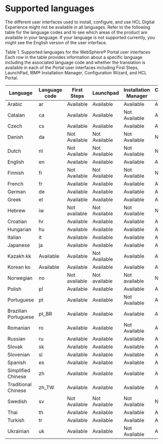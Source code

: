 # Supported languages

The different user interfaces used to install, configure, and use HCL Digital Experience might not be available in all languages. Refer to the following table for the language codes and to see which areas of the product are available in your language. If your language is not supported currently, you might see the English version of the user interface.

Table 1. Supported languages for the WebSphere® Portal user interfaces
Each row in the table provides information about a specific language including the associated language code and whether the translation is available in each of the Portal user interfaces including First Steps, LaunchPad, IBM® Installation Manager, Configuration Wizard, and HCL Portal.


|Language|	Language code	|First Steps	|Launchpad	|Installation Manager|	Configuration Wizard	|HCL Portal|
|-------|----------------|-----------------------|----------------------|-----------------------|-------------|--------|
|Arabic|	ar	|Available	|Available	|Available	|Available	|Available|
|Catalan	|ca	|Available	|Available	|Not Available	|Available	|Available|
|Czech	|cs	|Available	|Available	|Available	|Available	|Available|
|Danish|	da	|Not Available	|Not Available	|Not Available	|Not Available	|Available|
|Dutch	|nl	|Not Available	|Not Available	|Not Available	|Not Available	|Available|
|English	|en	|Available	|Available	|Available	|Available	|Available|
|Finnish	|fi	|Not Available	|Not Available	|Not Available	|Not Available	|Available|
|French	|fr	|Available	|Available	|Available	|Available	|Available|
|German	|de	|Available	|Available	|Available	|Available	|Available|
|Greek	|el	|Available	|Available	|Available	|Available	|Available|
|Hebrew	|iw	|Not available	|Not Available	|Not Available	|Not Available	|Available|
|Croatian	|hr	|Available	|Available	|Available	|Available	|Available|
|Hungarian	|hu	|Available	|Available	|Available	|Available	|Available|
|Italian	|it	|Available	|Available	|Available	|Available	|Available|
|Japanese	|ja	|Available	|Available	|Available	|Available	|Available|
|Kazakh	kk	|Available	|Available	|Not Available	|Available	|Available|
|Korean	ko	|Available	|Available	|Available	|Available	|Available|
|Norwegian	|no	|Not available	|Not available	|Not available	|Not available	|Available|
|Polish	|pl	|Available	|Available	|Available	|Available	|Available|
|Portuguese	|pt	|Available	|Available	|Not Available	|Available	|Available|
|Brazilian Portuguese	|pt_BR	|Available	|Available	|Available	|Available	|Available|
|Romanian	|ro	|Available	|Available	|Not Available	|Available	|Available|
|Russian	|ru	|Available	|Available	|Available	|Available	|Available|
|Slovak	|sk	|Available	|Available	|Available	|Available	|Available|
|Slovenian	|sl	|Available	|Available	|Available	|Available	|Available|
|Spanish	|es	|Available	|Available	|Available	|Available	|Available|
|Simplified Chinese	|zh	|Available	|Available	|Available	|Available	|Available|
|Traditional Chinese	|zh_TW	|Available	|Available	|Available	|Available	|Available|
|Swedish|	sv	|Not Available	|Not Available	|Not Available	|Not Available	|Available|
|Thai	|th	|Available	|Available	|Available	|Available	|Available|
|Turkish	|tr	|Available	|Available	|Available	|Available	|Available|
|Ukrainian	|uk	|Available	|Available	|Not Available	|Available	|Available|
